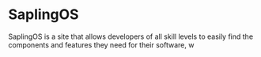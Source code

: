 # SaplingOS
SaplingOS is a site that allows developers of all skill levels to easily find the components and features they need for their software, w
